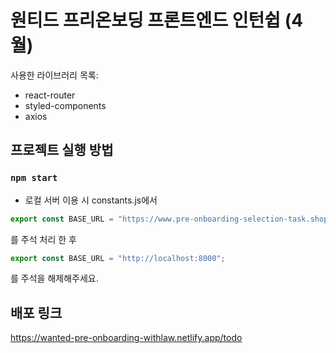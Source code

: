 # 원티드 프리온보딩 프론트엔드 인턴쉽 (4월)

사용한 라이브러리 목록:

- react-router
- styled-components
- axios

## 프로젝트 실행 방법

### `npm start`

- 로컬 서버 이용 시 constants.js에서

```javascript
export const BASE_URL = "https://www.pre-onboarding-selection-task.shop";
```

를 주석 처리 한 후

```javascript
export const BASE_URL = "http://localhost:8000";
```

를 주석을 해제해주세요.

## 배포 링크

https://wanted-pre-onboarding-withlaw.netlify.app/todo
